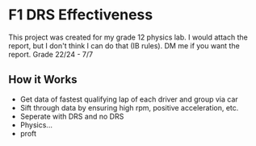 # F1 DRS Effectiveness
This project was created for my grade 12 physics lab. I would attach the report, but I don't think I can do that (IB rules). DM me if you want the report.
Grade 22/24 - 7/7 

## How it Works
 - Get data of fastest qualifying lap of each driver and group via car
 - Sift through data by ensuring high rpm, positive acceleration, etc.
 - Seperate with DRS and no DRS
 - Physics...
 - proft
 
